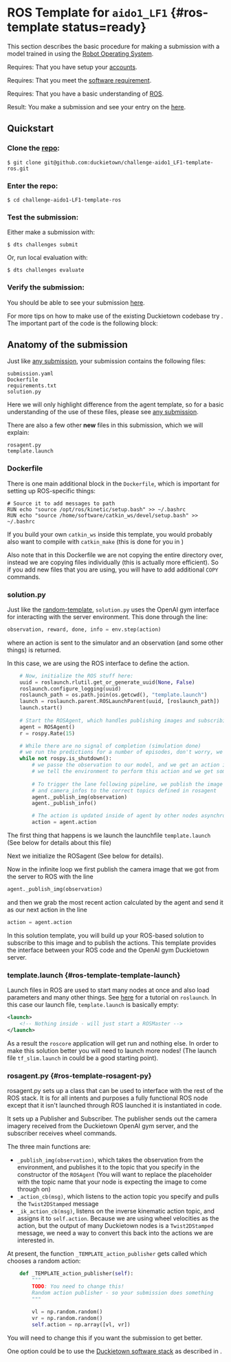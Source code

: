 # ROS Template for `aido1_LF1` {#ros-template status=ready}

This section describes the basic procedure for making a submission with a model trained in using the [Robot Operating System](http://www.ros.org/).

<div class='requirements' markdown='1'>

Requires: That you have setup your [accounts](#cm-accounts).

Requires: That you meet the [software requirement](#cm-sw).

Requires: That you have a basic understanding of [ROS](http://www.ros.org/).

Result: You make a submission and see your entry on the [here](https://challenges.duckietown.org/v4/humans/challenges/aido1_LF1_r3-v3).

</div>


## Quickstart 


### Clone the [ repo](https://github.com/duckietown/challenge-aido1_LF1-template-ros):

    $ git clone git@github.com:duckietown/challenge-aido1_LF1-template-ros.git

### Enter the repo:

    $ cd challenge-aido1-LF1-template-ros

### Test the submission:

Either make a submission with:

    $ dts challenges submit


Or, run local evaluation with:

    $ dts challenges evaluate
    

### Verify the submission:

You should be able to see your submission [here](https://challenges.duckietown.org/v4/humans/challenges/aido1_LF1_r3-v3).

For more tips on how to make use of the existing Duckietown codebase try [](#ros-baseline). The important part of the code is the following block:


## Anatomy of the submission

Just like [any submission](#challenge-aido1_lf1-template-random), your submission contains the following files:

    submission.yaml
    Dockerfile
    requirements.txt
    solution.py

Here we will only highlight difference from the agent template, so for a basic understanding of the use of these files, please see [any submission](#challenge-aido1_lf1-template-random).

There are also a few other **new** files in this submission, which we will explain:

    rosagent.py
    template.launch
    

### Dockerfile

There is one main additional block in the `Dockerfile`, which is important for setting up ROS-specific things:

```docker
# Source it to add messages to path
RUN echo "source /opt/ros/kinetic/setup.bash" >> ~/.bashrc
RUN echo "source /home/software/catkin_ws/devel/setup.bash" >> ~/.bashrc
```

If you build your own `catkin_ws` inside this template, you would probably also want to compile with `catkin_make` (this is done for you in [](#ros-baseline))

Also note that in this Dockerfile we are not copying the entire directory over, instead we are copying files individually (this is actually more efficient). So if you add new files that you are using, you will have to add additional `COPY` commands. 

### solution.py

Just like the [random-template](#challenge-aido1_lf1-template-random), `solution.py` uses the OpenAI gym interface for interacting with the server environment. This done through the line: 

```python
observation, reward, done, info = env.step(action)
```

where an action is sent to the simulator and an observation (and some other things) is returned.

In this case, we are using the ROS interface to define the action. 


```python
    # Now, initialize the ROS stuff here:
    uuid = roslaunch.rlutil.get_or_generate_uuid(None, False)
    roslaunch.configure_logging(uuid)
    roslaunch_path = os.path.join(os.getcwd(), "template.launch")
    launch = roslaunch.parent.ROSLaunchParent(uuid, [roslaunch_path])
    launch.start()
 
    # Start the ROSAgent, which handles publishing images and subscribing to action 
    agent = ROSAgent()
    r = rospy.Rate(15)

    # While there are no signal of completion (simulation done)
    # we run the predictions for a number of episodes, don't worry, we have the control on this part
    while not rospy.is_shutdown():
        # we passe the observation to our model, and we get an action in return
        # we tell the environment to perform this action and we get some info back in OpenAI Gym style
        
        # To trigger the lane following pipeline, we publish the image 
        # and camera_infos to the correct topics defined in rosagent
        agent._publish_img(observation)
        agent._publish_info()

        # The action is updated inside of agent by other nodes asynchronously
        action = agent.action
```

The first thing that happens is we launch the launchfile `template.launch` (See [](#ros-template-template-launch) below for details about this file)

Next we initialize the ROSagent (See [](#ros-template-rosagent-py) below for details).

Now in the infinite loop we first publish the camera image that we got from the server to ROS with the line

```python
agent._publish_img(observation)
```

and then we grab the most recent action calculated by the agent and send it as our next action in the line

```python
action = agent.action
```

In this solution template, you will build up your ROS-based solution to subscribe to this image and to publish the actions. This template provides the interface between your ROS code and the OpenAI gym Duckietown server. 


### template.launch {#ros-template-template-launch}

Launch files in ROS are used to start many nodes at once and also load parameters and many other things. See [here](http://wiki.ros.org/ROS/Tutorials/UsingRqtconsoleRoslaunch) for a tutorial on `roslaunch`. In this case our launch file, `template.launch` is basically empty:

```xml
<launch>
    <!-- Nothing inside - will just start a ROSMaster -->
</launch>
```

As a result the `roscore` application will get run and nothing else. In order to make this solution better you will need to launch more nodes! (The launch file `tf_slim.launch` in [](#ros-baseline) could be a good starting point).


### rosagent.py {#ros-template-rosagent-py}

rosagent.py sets up a class that can be used to interface with the rest of the ROS stack. It is for all intents and purposes a fully functional ROS node except that it isn't launched through ROS launched it is instantiated in code. 

It sets up a Publisher and Subscriber. The publisher sends out the camera imagery received from the Duckietown OpenAI gym server, and the subscriber receives wheel commands. 

The three main functions are:
- `_publish_img(observation)`, which takes the observation from the environment, and publishes it to the topic that you specify in the constructor of the `ROSAgent` (You will want to replace the placeholder with the topic name that your node is expecting the image to come through on)
- `_action_cb(msg)`, which listens to the action topic you specify and pulls the `Twist2DStamped` message 
- `_ik_action_cb(msg)`, listens on the inverse kinematic action topic, and assigns it to `self.action`. Because we are using wheel velocities as the action, but the output of many Duckietown nodes is a `Twist2DStamped` message, we need a way to convert this back into the actions we are interested in.


At present, the function `_TEMPLATE_action_publisher` gets called which chooses a random action:

```python
    def _TEMPLATE_action_publisher(self):
        """
        TODO: You need to change this!
        Random action publisher - so your submission does something
        """
        
        vl = np.random.random()
        vr = np.random.random()
        self.action = np.array([vl, vr])
```

You will need to change this if you want the submission to get better. 

One option could be to use the [Duckietown software stack](https://github.com/duckietown/Software) as described in [](#ros-baseline).

